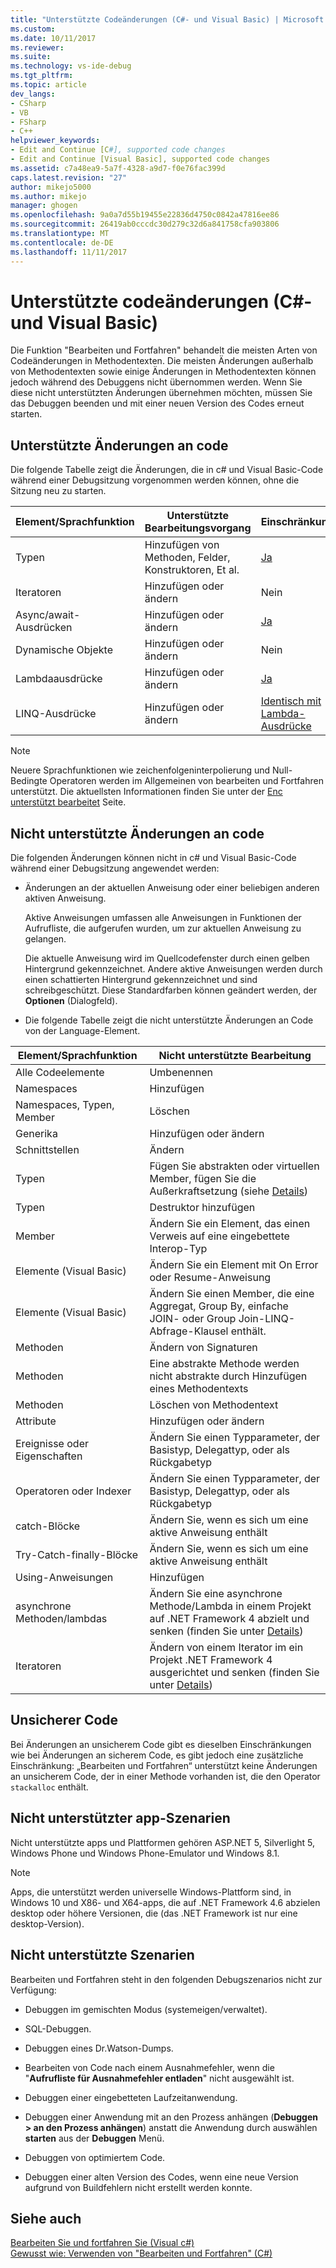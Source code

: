 ```yaml
---
title: "Unterstützte Codeänderungen (C#- und Visual Basic) | Microsoft Docs"
ms.custom: 
ms.date: 10/11/2017
ms.reviewer: 
ms.suite: 
ms.technology: vs-ide-debug
ms.tgt_pltfrm: 
ms.topic: article
dev_langs:
- CSharp
- VB
- FSharp
- C++
helpviewer_keywords:
- Edit and Continue [C#], supported code changes
- Edit and Continue [Visual Basic], supported code changes
ms.assetid: c7a48ea9-5a7f-4328-a9d7-f0e76fac399d
caps.latest.revision: "27"
author: mikejo5000
ms.author: mikejo
manager: ghogen
ms.openlocfilehash: 9a0a7d55b19455e22836d4750c0842a47816ee86
ms.sourcegitcommit: 26419ab0cccdc30d279c32d6a841758cfa903806
ms.translationtype: MT
ms.contentlocale: de-DE
ms.lasthandoff: 11/11/2017
---
```

# <a name="supported-code-changes-c-and-visual-basic"></a>Unterstützte codeänderungen (C#- und Visual Basic)
Die Funktion "Bearbeiten und Fortfahren" behandelt die meisten Arten von Codeänderungen in Methodentexten. Die meisten Änderungen außerhalb von Methodentexten sowie einige Änderungen in Methodentexten können jedoch während des Debuggens nicht übernommen werden. Wenn Sie diese nicht unterstützten Änderungen übernehmen möchten, müssen Sie das Debuggen beenden und mit einer neuen Version des Codes erneut starten.

## <a name="supported-changes-to-code"></a>Unterstützte Änderungen an code

Die folgende Tabelle zeigt die Änderungen, die in c# und Visual Basic-Code während einer Debugsitzung vorgenommen werden können, ohne die Sitzung neu zu starten.

|Element/Sprachfunktion|Unterstützte Bearbeitungsvorgang|Einschränkungen|
|-|-|-|
|Typen|Hinzufügen von Methoden, Felder, Konstruktoren, Et al.|[Ja](https://github.com/dotnet/roslyn/wiki/EnC-Supported-Edits)|
|Iteratoren|Hinzufügen oder ändern|Nein|
|Async/await-Ausdrücken|Hinzufügen oder ändern|[Ja](https://github.com/dotnet/roslyn/wiki/EnC-Supported-Edits)|
|Dynamische Objekte|Hinzufügen oder ändern|Nein|
|Lambdaausdrücke|Hinzufügen oder ändern|[Ja](https://github.com/dotnet/roslyn/wiki/EnC-Supported-Edits)|
|LINQ-Ausdrücke|Hinzufügen oder ändern|[Identisch mit Lambda-Ausdrücke](https://github.com/dotnet/roslyn/wiki/EnC-Supported-Edits)|

> [!NOTE]
> Neuere Sprachfunktionen wie zeichenfolgeninterpolierung und Null-Bedingte Operatoren werden im Allgemeinen von bearbeiten und Fortfahren unterstützt. Die aktuellsten Informationen finden Sie unter der [Enc unterstützt bearbeitet](https://github.com/dotnet/roslyn/wiki/EnC-Supported-Edits) Seite.

## <a name="unsupported-changes-to-code"></a>Nicht unterstützte Änderungen an code
 Die folgenden Änderungen können nicht in c# und Visual Basic-Code während einer Debugsitzung angewendet werden:  
  
-   Änderungen an der aktuellen Anweisung oder einer beliebigen anderen aktiven Anweisung.  
  
     Aktive Anweisungen umfassen alle Anweisungen in Funktionen der Aufrufliste, die aufgerufen wurden, um zur aktuellen Anweisung zu gelangen.  
  
     Die aktuelle Anweisung wird im Quellcodefenster durch einen gelben Hintergrund gekennzeichnet. Andere aktive Anweisungen werden durch einen schattierten Hintergrund gekennzeichnet und sind schreibgeschützt. Diese Standardfarben können geändert werden, der **Optionen** (Dialogfeld).

- Die folgende Tabelle zeigt die nicht unterstützte Änderungen an Code von der Language-Element.

|Element/Sprachfunktion|Nicht unterstützte Bearbeitung|
|-|-|
|Alle Codeelemente|Umbenennen|
|Namespaces|Hinzufügen|
|Namespaces, Typen, Member|Löschen|
|Generika|Hinzufügen oder ändern|
|Schnittstellen|Ändern|
|Typen|Fügen Sie abstrakten oder virtuellen Member, fügen Sie die Außerkraftsetzung (siehe [Details](https://github.com/dotnet/roslyn/wiki/EnC-Supported-Edits))|
|Typen|Destruktor hinzufügen|
|Member|Ändern Sie ein Element, das einen Verweis auf eine eingebettete Interop-Typ|
|Elemente (Visual Basic)|Ändern Sie ein Element mit On Error oder Resume-Anweisung|
|Elemente (Visual Basic)|Ändern Sie einen Member, die eine Aggregat, Group By, einfache JOIN- oder Group Join-LINQ-Abfrage-Klausel enthält.|
|Methoden|Ändern von Signaturen|
|Methoden|Eine abstrakte Methode werden nicht abstrakte durch Hinzufügen eines Methodentexts|
|Methoden|Löschen von Methodentext|
|Attribute|Hinzufügen oder ändern|
|Ereignisse oder Eigenschaften|Ändern Sie einen Typparameter, der Basistyp, Delegattyp, oder als Rückgabetyp |
|Operatoren oder Indexer|Ändern Sie einen Typparameter, der Basistyp, Delegattyp, oder als Rückgabetyp |
|catch-Blöcke|Ändern Sie, wenn es sich um eine aktive Anweisung enthält|
|Try-Catch-finally-Blöcke|Ändern Sie, wenn es sich um eine aktive Anweisung enthält|
|Using-Anweisungen|Hinzufügen|
|asynchrone Methoden/lambdas|Ändern Sie eine asynchrone Methode/Lambda in einem Projekt auf .NET Framework 4 abzielt und senken (finden Sie unter [Details](https://github.com/dotnet/roslyn/wiki/EnC-Supported-Edits))|
|Iteratoren|Ändern von einem Iterator im ein Projekt .NET Framework 4 ausgerichtet und senken (finden Sie unter [Details](https://github.com/dotnet/roslyn/wiki/EnC-Supported-Edits))|
  
## <a name="unsafe-code"></a>Unsicherer Code  
 Bei Änderungen an unsicherem Code gibt es dieselben Einschränkungen wie bei Änderungen an sicherem Code, es gibt jedoch eine zusätzliche Einschränkung: „Bearbeiten und Fortfahren“ unterstützt keine Änderungen an unsicherem Code, der in einer Methode vorhanden ist, die den Operator `stackalloc` enthält.  

## <a name="unsupported-app-scenarios"></a>Nicht unterstützter app-Szenarien

Nicht unterstützte apps und Plattformen gehören ASP.NET 5, Silverlight 5, Windows Phone und Windows Phone-Emulator und Windows 8.1.

> [!NOTE]
> Apps, die unterstützt werden universelle Windows-Plattform sind, in Windows 10 und X86- und X64-apps, die auf .NET Framework 4.6 abzielen desktop oder höhere Versionen, die (das .NET Framework ist nur eine desktop-Version).
  
## <a name="unsupported-scenarios"></a>Nicht unterstützte Szenarien  
 Bearbeiten und Fortfahren steht in den folgenden Debugszenarios nicht zur Verfügung:  
  
-   Debuggen im gemischten Modus (systemeigen/verwaltet).  
  
-   SQL-Debuggen.  
  
-   Debuggen eines Dr.Watson-Dumps.  
  
-   Bearbeiten von Code nach einem Ausnahmefehler, wenn die "**Aufrufliste für Ausnahmefehler entladen**" nicht ausgewählt ist.  
  
-   Debuggen einer eingebetteten Laufzeitanwendung.  
  
-   Debuggen einer Anwendung mit an den Prozess anhängen (**Debuggen > an den Prozess anhängen**) anstatt die Anwendung durch auswählen **starten** aus der **Debuggen** Menü.  
  
-   Debuggen von optimiertem Code.  
  
-   Debuggen einer alten Version des Codes, wenn eine neue Version aufgrund von Buildfehlern nicht erstellt werden konnte.
  
## <a name="see-also"></a>Siehe auch  
 [Bearbeiten Sie und fortfahren Sie (Visual c#)](../debugger/edit-and-continue-visual-csharp.md)   
 [Gewusst wie: Verwenden von "Bearbeiten und Fortfahren" (C#)](../debugger/how-to-use-edit-and-continue-csharp.md)